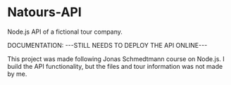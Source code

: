 # Natours-API
Node.js API of a fictional tour company.

DOCUMENTATION:
---STILL NEEDS TO DEPLOY THE API ONLINE---

This project was made following Jonas Schmedtmann course on Node.js. I build the API functionality, but the files and tour information was not made by me. 
